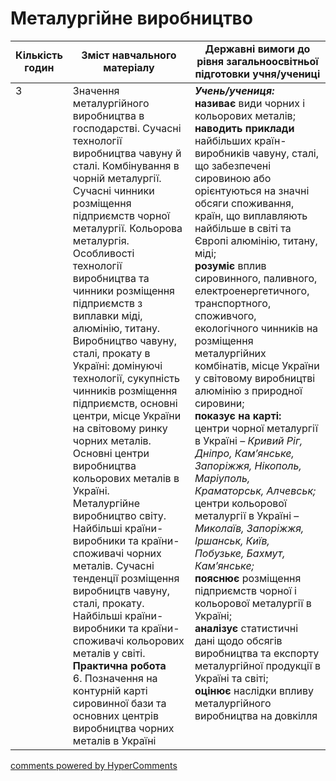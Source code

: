 <div id="hypercomments_widget" class="js-hypercomments-widget invisible"></div>

# Металургійне виробництво

<table>
  <tr>
    <td width="10%" align="center"><b>Кількість годин</b></td>  
    <td width="45%" align="center"><b>Зміст навчального матеріалу</b></td>
    <td width="45%" align="center"><b>Державні вимоги до рівня загальноосвітньої підготовки учня/учениці</b></td>
  </tr>
<tbody>
  <tr>
<td width="10%" style="vertical-align:top !important;">3</td>
    <td width="45%" style="vertical-align:top !important;">
Значення металургійного виробництва в господарстві. Сучасні технології виробництва чавуну й сталі. Комбінування в чорній металургії. Сучасні чинники розміщення підприємств чорної металургії. Кольорова металургія. Особливості технології виробництва та чинники розміщення підприємств з виплавки міді, алюмінію, титану. <br>
Виробництво чавуну, сталі, прокату в Україні: домінуючі технології, сукупність чинників розміщення підприємств, основні центри, місце України на світовому ринку чорних металів. Основні центри виробництва кольорових металів в Україні.<br> 
Металургійне виробництво світу. Найбільші країни-виробники та країни-споживачі чорних металів. Сучасні тенденції розміщення виробництв чавуну, сталі, прокату. Найбільші країни-виробники та країни-споживачі кольорових металів у світі. <br>
<b>Практична робота</b><br>
6. Позначення на контурній карті сировинної бази та основних центрів виробництва чорних металів в Україні
</td>
    <td width="45%" style="vertical-align:top !important;">
<i><b>Учень/учениця:</b></i><br>
<b>називає</b> види чорних і кольорових металів;<br>
<b>наводить приклади</b> найбільших країн-виробників чавуну, сталі, що забезпечені сировиною або орієнтуються на значні обсяги споживання, країн, що виплавляють найбільше в світі та Європі алюмінію, титану, міді;<br> 
<b>розуміє</b> вплив сировинного, паливного, електроенергетичного, транспортного, споживчого, екологічного чинників на розміщення металургійних комбінатів, місце України у світовому виробництві алюмінію з природної сировини;<br>
<b>показує на карті:</b> <br>
центри чорної металургії в Україні – <i>Кривий Ріг, Дніпро, Кам’янське, Запоріжжя, Нікополь, Маріуполь, Краматорськ, Алчевськ;</i><br>
центри кольорової металургії в Україні – <i>Миколаїв, Запоріжжя, Іршанськ, Київ, Побузьке, Бахмут, Кам’янське;</i> <br>
<b>пояснює</b> розміщення підприємств чорної і кольорової металургії в Україні;<br>
<b>аналізує</b> статистичні дані щодо обсягів виробництва та експорту металургійної продукції в Україні та світі;<br>
<b>оцінює</b> наслідки впливу металургійного виробництва на довкілля</td>
  </tr>
</tbody>
</table>

<div class="js-hypercomments-container">
<a href="http://hypercomments.com" class="hc-link" title="comments widget">comments powered by HyperComments</a>
</div>
